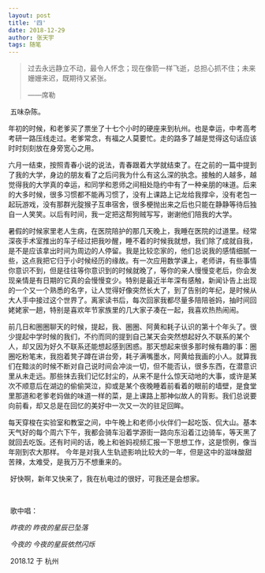 ```yaml
---
layout: post
title: '四'
date: 2018-12-29
author: 张天宇
tags: 随笔
---
```

> 过去永远静立不动，最令人怀念；现在像箭一样飞逝，总担心抓不住；未来姗姗来迟，既期待又紧张。
>
> ——席勒 

​	五味杂陈。 

​	年初的时候，和老爹买了票坐了十七个小时的硬座来到杭州。也是幸运，中考高考考研一路压线走过。老爹常念，有福之人莫要忙。走的路多了越是觉得这句话应该时时刻刻放在身旁宽心之用。 

​	六月一结束，按照青春小说的说法，青春跟着大学就结束了。在之前的一篇中提到了我的大学，身边的朋友看了之后问我为什么有这么深的执念。接触的人越多，越觉得我的大学真的幸运，和同学和恩师之间相处隐约中有了一种亲朋的味道。后来的大多时候，很多习惯都不能再习惯了，没有上课路上记龙给我撑伞，没有老包一起玩游戏，没有那群光腚猴子互串宿舍，很多梗抛出来之后也只能在静静等待后独自一人笑笑。以后有时间，我一定把这帮狗贼写写，谢谢他们陪我的大学。 

​	暑假的时候家里老人生病，在医院陪护的那几天晚上，我睡在医院的过道里。经常深夜手术室推出的车子经过把我吵醒，睡不着的时候我就想，我们除了成就自我，是不是应该拿出时间为周边的人停留。我是比较恋家的，他们总说我的感情细腻一些，这点我把它归于小时候经历的缘故。有一次应用数学课上，老师讲，有些事情你意识不到，但是往往等你意识到的时候就晚了，等你的亲人慢慢变老后，你会发现亲情是有日期的它真的会慢慢变少。特别是最近半年深有感触，新闻讣告上出现的一个又一个熟悉的名字，让人觉得好像突然长大了，到了告别的年纪，是时候从大人手中接过这个世界了。离家读书后，每次回家我都尽量多陪陪爸妈，抽时间回姥姥家一趟，特别是喜欢年节家族里的几大家子凑在一起，我喜欢热热闹闹。 

​	前几日和圈圈聊天的时候，提起，我、圈圈、阿黄和耗子认识的第十个年头了。很少提起中学时候的我们，不约而同的提到自己某天会突然想起好久不联系的某个人，却又因为好久不联系还能想起感到困惑。那天想起来很多那时候有趣的事：圈圈吃粉笔末，我抱着凳子蹲在讲台旁，耗子满嘴墨水，阿黄给我画的小人。就算我们在黯淡的时候不断对自己说时间会冲淡一切，但不能否认，很多东西，在潜意识里从未走远。那些抹去我们记忆封尘的，从来不是什么惊天动地的大事，或许是某次不顺意后在湖边的偷偷哭泣，抑或是某个夜晚睡着前看着的眼前的墙壁，是食堂里那道和老爹老妈做的味道一样的菜，是上课路上那神似故人的背影。我们总说要向前看，却又总是在回忆的美好中一次又一次的驻足回眸。 

​	每天穿梭在实验室和教室之间，中午晚上和老师小伙伴们一起吃饭、侃大山。基本天气好的每个周六下午，我都会骑车沿着学源街一路向东沿着江边骑车，等天黑了就回去吃饭。还有时间的话，晚上和爸妈视频汇报一下思想工作，这是惯例，像当年刚到农大那样。 今年是对我人生轨迹影响比较大的一年，但是这中的滋味酸甜苦辣，太难受，是我万万不想重来的。

​	好快啊，新年又快来了，我在杭电过的很好，可我还是会想家。 

​	

​	歌中唱： 

​	*昨夜的 昨夜的星辰已坠落* 

​	*今夜的 今夜的星辰依然闪烁*





​	2018.12 于 杭州
